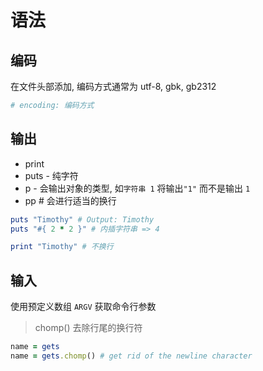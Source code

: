 # 语法

## 编码

在文件头部添加, 编码方式通常为 utf-8, gbk, gb2312

```ruby
# encoding: 编码方式
```

## 输出

- print
- puts - 纯字符
- p - 会输出对象的类型, 如`字符串 1` 将输出`"1"` 而不是输出 `1`
- pp # 会进行适当的换行

```ruby
puts "Timothy" # Output: Timothy
puts "#{ 2 * 2 }" # 内插字符串 => 4

print "Timothy" # 不换行
```

## 输入

使用预定义数组 `ARGV` 获取命令行参数

> chomp() 去除行尾的换行符

```ruby
name = gets
name = gets.chomp() # get rid of the newline character
```
